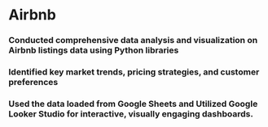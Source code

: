 # Airbnb

### Conducted comprehensive data analysis and visualization on Airbnb listings data using Python libraries
### Identified key market trends, pricing strategies, and customer preferences
### Used the data loaded from Google Sheets and Utilized Google Looker Studio for interactive, visually engaging dashboards.
